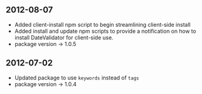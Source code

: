 ## 2012-08-07 ##
- Added client-install npm script to begin streamlining client-side install
- Added install and update npm scripts to provide a notification on how to install DateValidator for client-side use.
- package version -> 1.0.5

## 2012-07-02 ##
- Updated package to use `keywords` instead of `tags`
- package version -> 1.0.4